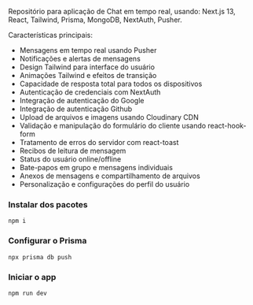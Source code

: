 Repositório para aplicação de Chat em tempo real, usando: Next.js 13, React, Tailwind, Prisma, MongoDB, NextAuth, Pusher.

Características principais:

- Mensagens em tempo real usando Pusher
- Notificações e alertas de mensagens
- Design Tailwind para interface do usuário
- Animações Tailwind e efeitos de transição
- Capacidade de resposta total para todos os dispositivos
- Autenticação de credenciais com NextAuth
- Integração de autenticação do Google
- Integração de autenticação Github
- Upload de arquivos e imagens usando Cloudinary CDN
- Validação e manipulação do formulário do cliente usando react-hook-form
- Tratamento de erros do servidor com react-toast
- Recibos de leitura de mensagem
- Status do usuário online/offline
- Bate-papos em grupo e mensagens individuais
- Anexos de mensagens e compartilhamento de arquivos
- Personalização e configurações do perfil do usuário

### Instalar dos pacotes

`npm i`

### Configurar o Prisma

`npx prisma db push`

### Iniciar o app

`npm run dev`


